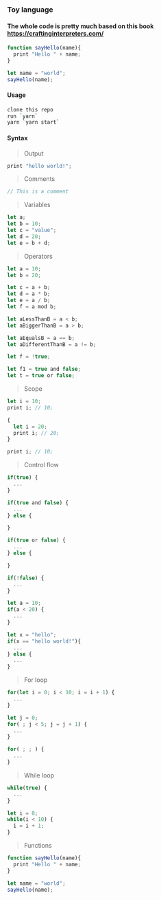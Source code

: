 ### Toy language

#### The whole code is pretty much based on this book https://craftinginterpreters.com/

```js
function sayHello(name){
  print "Hello " + name;
}

let name = "world";
sayHello(name);
```

#### Usage

```sh
clone this repo
run `yarn`
yarn `yarn start`
```

#### Syntax

> Output

```js
print "hello world!";
```

> Comments

```js
// This is a comment
```

> Variables

```js
let a;
let b = 10;
let c = "value";
let d = 20;
let e = b + d;
```

> Operators

```js
let a = 10;
let b = 20;

let c = a + b;
let d = a * b;
let e = a / b;
let f = a mod b;

let aLessThanB = a < b;
let aBiggerThanB = a > b;

let aEqualsB = a == b;
let aDifferentThanB = a != b;

let f = !true;

let f1 = true and false;
let t = true or false;
```

> Scope

```js
let i = 10;
print i; // 10;

{
  let i = 20;
  print i; // 20;
}

print i; // 10;
```

> Control flow

```js
if(true) {
  ...
}

if(true and false) {
  ...
} else {

}

if(true or false) {
  ...
} else {

}

if(!false) {
  ...
}

let a = 10;
if(a < 20) {
  ...
}

let x = "hello";
if(x == "hello world!"){
  ...
} else {
  ...
}
```

> For loop

```js
for(let i = 0; i < 10; i = i + 1) {
  ...
}

let j = 0;
for( ; j < 5; j = j + 1) {
  ...
}

for( ; ; ) {
  ...
}
```

> While loop

```js
while(true) {
  ...
}

let i = 0;
while(i < 10) {
  i = i + 1;
}
```

> Functions

```js
function sayHello(name){
  print "Hello " + name;
}

let name = "world";
sayHello(name);
```
